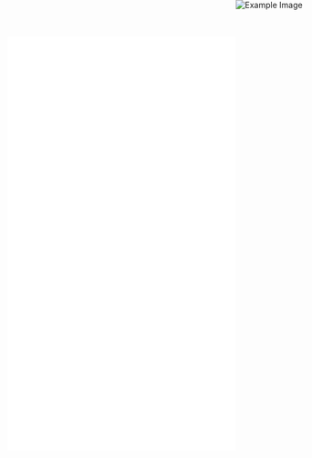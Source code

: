 <p align="left">
  <img src="/github-metrics.svg" alt="Metrics" width="400"> 
  <!-- ![Horan Mustaplot's GitHub stats](https://github-readme-stats.vercel.app/api?username=horanmustaplot&show_icons=true&theme=transparent) -->
  <img src="https://github-readme-stats.vercel.app/api?username=horanmustaplot&show_icons=true&theme=transparent" alt="Example Image" style="position: absolute; top: 0;float:right; vertical-align:top">
  <!-- <img src="https://github-readme-stats.vercel.app/api?username=horanmustaplot&show_icons=true&theme=transparent" alt="Metrics" width="400"> -->
</p>
